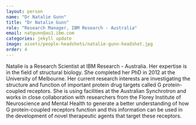 ```yaml
---
layout: person
name: "Dr Natalie Gunn"
title: "Dr Natalie Gunn"
role: "Research Manager, IBM Research - Australia"
email: natgunn@au1.ibm.com
categories: jekyll update
image: assets/people-headshots/natalie-gunn-headshot.jpg
order: 4
---
```

Natalie is a Research Scientist at IBM Research - Australia. Her expertise is in the field of structural biology. She completed her PhD in 2012 at the University of Melbourne. Her current research interests are investigating the structure and function of important protein drug targets called G protein-coupled receptors. She is using facilities at the Australian Synchrotron and works in close collaboration with researchers from the Florey Institute of Neuroscience and Mental Health to generate a better understanding of how G protein-coupled receptors function and this information can be used in the development of novel therapeutic agents that target these receptors.